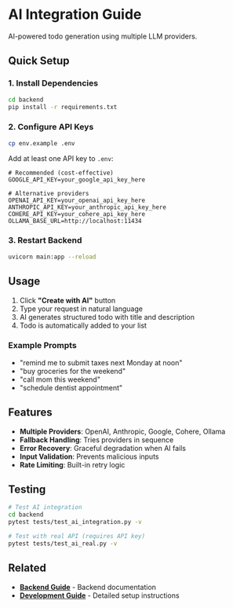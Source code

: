 # AI Integration Guide

AI-powered todo generation using multiple LLM providers.

## Quick Setup

### 1. Install Dependencies
```bash
cd backend
pip install -r requirements.txt
```

### 2. Configure API Keys
```bash
cp env.example .env
```

Add at least one API key to `.env`:
```env
# Recommended (cost-effective)
GOOGLE_API_KEY=your_google_api_key_here

# Alternative providers
OPENAI_API_KEY=your_openai_api_key_here
ANTHROPIC_API_KEY=your_anthropic_api_key_here
COHERE_API_KEY=your_cohere_api_key_here
OLLAMA_BASE_URL=http://localhost:11434
```

### 3. Restart Backend
```bash
uvicorn main:app --reload
```

## Usage

1. Click **"Create with AI"** button
2. Type your request in natural language
3. AI generates structured todo with title and description
4. Todo is automatically added to your list

### Example Prompts
- "remind me to submit taxes next Monday at noon"
- "buy groceries for the weekend"
- "call mom this weekend"
- "schedule dentist appointment"

## Features

- **Multiple Providers**: OpenAI, Anthropic, Google, Cohere, Ollama
- **Fallback Handling**: Tries providers in sequence
- **Error Recovery**: Graceful degradation when AI fails
- **Input Validation**: Prevents malicious inputs
- **Rate Limiting**: Built-in retry logic

## Testing

```bash
# Test AI integration
cd backend
pytest tests/test_ai_integration.py -v

# Test with real API (requires API key)
pytest tests/test_ai_real.py -v
```

## Related

- **[Backend Guide](backend/README.md)** - Backend documentation
- **[Development Guide](DEVELOPMENT.md)** - Detailed setup instructions

